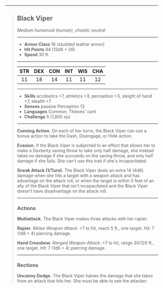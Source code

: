 ***
> ## Black Viper
> *Medium humanoid (human), chaotic neutral*
> 
> ***
> 
> - **Armor Class** 16 (studded leather armor)
> - **Hit Points** 84 (13d8 + 26)
> - **Speed** 30 ft.
> 
> ***
> 
> |STR|DEX|CON|INT|WIS|CHA|
> |:---:|:---:|:---:|:---:|:---:|:---:|
> |11|18|14|11|11|12|
> 
> ***
> 
> - **Skills** acrobatics +7, athletics +3, perception +3, sleight of hand +7, stealth +7
> - **Senses** passive Perception 13
> - **Languages** Common, Thieves' cant
> - **Challenge** 5 (1,800 xp)
> 
> ***
> 
> **Cunning Action.** On each of her turns, the Black Viper can use a bonus action to take the Dash, Disengage, or Hide action.
> 
> **Evasion.** If the Black Viper is subjected to an effect that allows her to make a Dexterity saving throw to take only half damage, she instead takes no damage if she succeeds on the saving throw, and only half damage if she fails. She can't use this trait if she's incapacitated.
> 
> **Sneak Attack (1/Turn).** The Black Viper deals an extra 14 (4d6) damage when she hits a target with a weapon attack and has advantage on the attack roll, or when the target is within 5 feet of an ally of the Black Viper that isn't incapacitated and the Black Viper doesn't have disadvantage on the attack roll.
> 
> ***
> 
> ### Actions
> **Multiattack.** The Black Viper makes three attacks with her rapier.
> 
> **Rapier.** *Melee Weapon Attack:* +7 to hit, reach 5 ft., one target. *Hit:* 7 (1d8 + 4) piercing damage.
> 
> **Hand Crossbow.** *Ranged Weapon Attack:* +7 to hit, range 30/120 ft., one target. *Hit:* 7 (1d6 + 4) piercing damage.
> 
> ***
> 
> ### Rections
> **Uncanny Dodge.** The Black Viper halves the damage that she takes from an attack that hits her. She must be able to see the attacker.